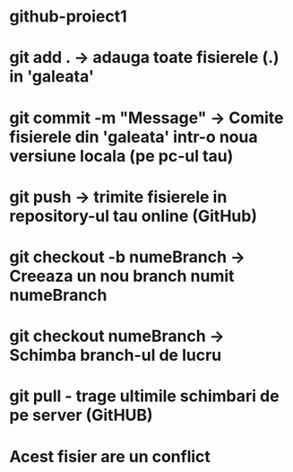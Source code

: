 # github-proiect1

# git add . -> adauga toate fisierele (.) in 'galeata'
# git commit -m "Message" -> Comite fisierele din 'galeata' intr-o noua versiune locala (pe pc-ul tau)
# git push -> trimite fisierele in repository-ul tau online (GitHub)
# git checkout -b numeBranch -> Creeaza un nou branch numit numeBranch
# git checkout numeBranch -> Schimba branch-ul de lucru
# git pull - trage ultimile schimbari de pe server (GitHUB)
# Acest fisier are un conflict
